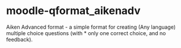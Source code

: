 moodle-qformat_aikenadv
=======================

Aiken Advanced format - a simple format for creating (Any language) multiple choice questions (with  * only one correct choice, and no feedback).
